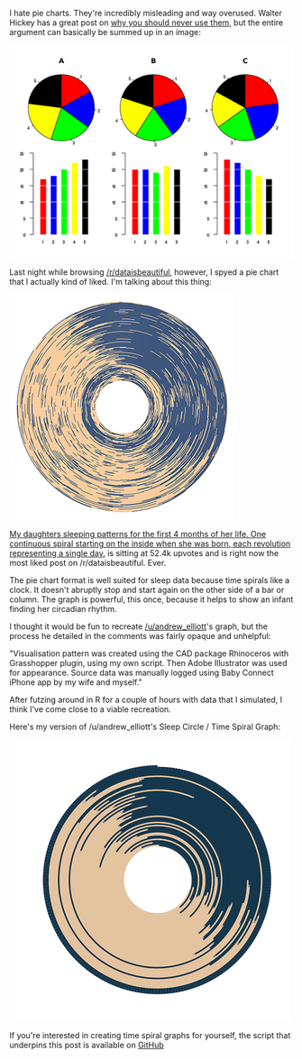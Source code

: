 I hate pie charts. They're incredibly misleading and way overused. Walter Hickey has a great post on [why you should never use them](http://www.businessinsider.com/pie-charts-are-the-worst-2013-6?op=1), but the entire argument can basically be summed up in an image:

![](/assets/img/sleep_pies.png)

Last night while browsing [/r/dataisbeautiful](https://www.reddit.com/r/dataisbeautiful/), however, I spyed a pie chart that I actually kind of liked. I'm talking about this thing:

![](/assets/img/sleep_inspiration.png)

[My daughters sleeping patterns for the first 4 months of her life. One continuous spiral starting on the inside when she was born, each revolution representing a single day.](https://www.reddit.com/r/dataisbeautiful/comments/5l39mu/my_daughters_sleeping_patterns_for_the_first_4/?sort=new) is sitting at 52.4k upvotes and is right now the most liked post on /r/dataisbeautiful. Ever.

The pie chart format is well suited for sleep data because time spirals like a clock. It doesn't abruptly stop and start again on the other side of a bar or column. The graph is powerful, this once, because it helps to show an infant finding her circadian rhythm.

I thought it would be fun to recreate [/u/andrew_elliott](https://www.reddit.com/user/andrew_elliott)'s graph, but the process he detailed in the comments was fairly opaque and unhelpful:

"Visualisation pattern was created using the CAD package Rhinoceros with Grasshopper plugin, using my own script. Then Adobe Illustrator was used for appearance. Source data was manually logged using Baby Connect iPhone app by my wife and myself."

After futzing around in R for a couple of hours with data that I simulated, I think I've come close to a viable recreation.

Here's my version of /u/andrew_elliott's Sleep Circle / Time Spiral Graph:

![](/assets/img/sleep_recreated2.png)

If you're interested in creating time spiral graphs for yourself, the script that underpins this post is available on [GitHub](https://github.com/maxhumber/sleep_circle/blob/master/sleep_circle.R)
